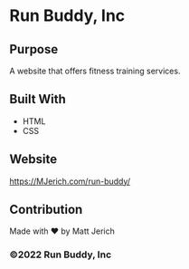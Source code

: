 # Run Buddy, Inc

## Purpose
A website that offers fitness training services.

## Built With
* HTML
* CSS

## Website
https://MJerich.com/run-buddy/

## Contribution
Made with ❤️ by Matt Jerich

### ©2022 Run Buddy, Inc
